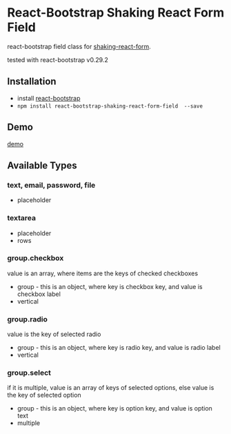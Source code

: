 # React-Bootstrap Shaking React Form Field
react-bootstrap field class for [shaking-react-form](https://github.com/ShakingMap/shaking-react-form).

tested with react-bootstrap v0.29.2

## Installation
- install [react-bootstrap](https://github.com/react-bootstrap/react-bootstrap)
- `npm install react-bootstrap-shaking-react-form-field  --save`

## Demo
[demo](https://github.com/ShakingMap/shaking-react-form-demo/tree/master/meteor%2Breact-bootstrap)

## Available Types
### text, email, password, file
- placeholder

### textarea
- placeholder
- rows

### group.checkbox
value is an array, where items are the keys of checked checkboxes

- group - this is an object, where key is checkbox key, and value is checkbox label
- vertical

### group.radio
value is the key of selected radio

- group - this is an object, where key is radio key, and value is radio label
- vertical

### group.select
if it is multiple, value is an array of keys of selected options, else value is the key of selected option

- group - this is an object, where key is option key, and value is option text
- multiple

